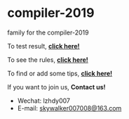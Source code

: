 # compiler-2019
family for the compiler-2019

To test result, [**click here!**](https://www.diffchecker.com/)

To see the rules, [**click here!**](rule.md)

To find or add some tips, [**click here!**](tips.md)

If you want to join us, **Contact us!**
+ Wechat: lzhdy007
+ E-mail: skywalker007008@163.com